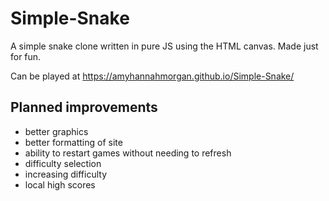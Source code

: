 # Simple-Snake

A simple snake clone written in pure JS using the HTML canvas. Made just for fun.

Can be played at https://amyhannahmorgan.github.io/Simple-Snake/

## Planned improvements

 - better graphics
 - better formatting of site
 - ability to restart games without needing to refresh
 - difficulty selection
 - increasing difficulty
 - local high scores
